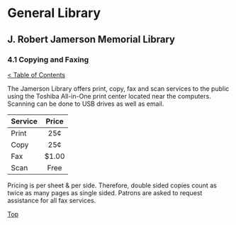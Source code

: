 <head>
	<link rel="stylesheet" type="text/css" href="../main.css">
</head>

[0]: ../README.md
[4.1]: copying-and-faxing.md

# General Library
## J. Robert Jamerson Memorial Library
### 4.1 Copying and Faxing
[< Table of Contents][0]

The Jamerson Library offers print, copy, fax and scan services to the public using the Toshiba All-in-One print center located near the computers. Scanning can be done to USB drives as well as email.

| Service | Price |
|:------- |:-----:|
| Print   | 25¢   |
| Copy    | 25¢   |
| Fax     | $1.00 |
| Scan    | Free  |

Pricing is per sheet & per side. Therefore, double sided copies count as twice as many pages as single sided. Patrons are asked to request assistance for all fax services.

[Top][4.1]	
